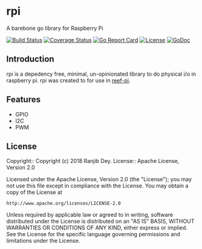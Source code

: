# rpi

A barebone go library for Raspberry Pi

[![Build Status](https://github.com/reef-pi/rpi/workflows/go/badge.svg?branch=master)](https://github.com/reef-pi/rpi/actions)
[![Coverage Status](https://codecov.io/gh/reef-pi/rpi/branch/master/graph/badge.svg)](https://codecov.io/gh/reef-pi/rpi)
[![Go Report Card](https://goreportcard.com/badge/reef-pi/rpi)](https://goreportcard.com/report/reef-pi/rpi)
[![License](https://img.shields.io/badge/License-Apache%202.0-blue.svg)](https://github.com/reef-pi/rpi/blob/master/LICENSE.txt)
[![GoDoc](https://godoc.org/github.com/reef-pi/rpi?status.svg)](https://godoc.org/github.com/reef-pi/rpi)

## Introduction

rpi is a depedency free, minimal, un-opinionated library to do physical i/o in raspberry pi.
rpi was created to for use in [reef-pi](http://reef-pi.com).


## Features

- GPIO
- I2C
- PWM


## License

Copyright:: Copyright (c) 2018 Ranjib Dey.
License:: Apache License, Version 2.0

Licensed under the Apache License, Version 2.0 (the "License");
you may not use this file except in compliance with the License.
You may obtain a copy of the License at

    http://www.apache.org/licenses/LICENSE-2.0

Unless required by applicable law or agreed to in writing, software
distributed under the License is distributed on an "AS IS" BASIS,
WITHOUT WARRANTIES OR CONDITIONS OF ANY KIND, either express or implied.
See the License for the specific language governing permissions and
limitations under the License.
